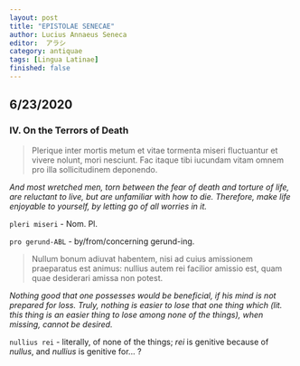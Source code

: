 ```yaml
---
layout: post
title: "EPISTOLAE SENECAE"
author: Lucius Annaeus Seneca
editor:  アラシ
category: antiquae
tags: [Lingua Latinae]
finished: false
---
```


## 6/23/2020

### IV. On the Terrors of Death

> Plerique inter mortis metum et vitae tormenta miseri fluctuantur et vivere nolunt, mori nesciunt. Fac itaque tibi iucundam vitam omnem pro illa sollicitudinem deponendo.

*And most wretched men, torn between the fear of death and torture of life, are reluctant to live, but are unfamiliar with how to die. Therefore, make life enjoyable to yourself, by letting go of all worries in it.* 

`pleri miseri` - Nom. Pl. 

`pro gerund-ABL` - by/from/concerning gerund-ing.

> Nullum bonum adiuvat habentem, nisi ad cuius amissionem praeparatus est animus: nullius autem rei facilior amissio est, quam quae desiderari amissa non potest. 

*Nothing good that one possesses would be beneficial, if his mind is not prepared for loss. Truly, nothing is easier to lose that one thing which (lit. this thing is an easier thing to lose among none of the things), when missing, cannot be desired.*

`nullius rei` - literally, of none of the things; _rei_ is genitive because of _nullus_, and _nullius_ is genitive for... ? 

